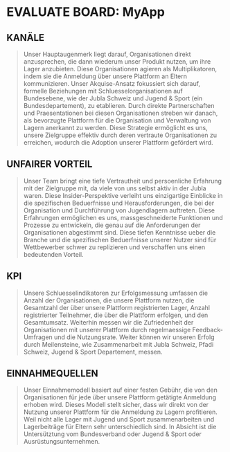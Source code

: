 #  EVALUATE BOARD: MyApp

## KANÄLE
> Unser Hauptaugenmerk liegt darauf, Organisationen direkt anzusprechen, die dann wiederum unser Produkt nutzen, um ihre Lager anzubieten. Diese Organisationen agieren als Multiplikatoren, indem sie die Anmeldung über unsere Plattform an Eltern kommunizieren. Unser Akquise-Ansatz fokussiert sich darauf, formelle Beziehungen mit Schluesselorganisationen auf Bundesebene, wie der Jubla Schweiz und Jugend & Sport (ein Bundesdepartement), zu etablieren. Durch direkte Partnerschaften und Praesentationen bei diesen Organisationen streben wir danach, als bevorzugte Plattform für die Organisation und Verwaltung von Lagern anerkannt zu werden. Diese Strategie ermöglicht es uns, unsere Zielgruppe effektiv durch deren vertraute Organisationen zu erreichen, wodurch die Adoption unserer Plattform gefördert wird.

## UNFAIRER VORTEIL
> Unser Team bringt eine tiefe Vertrautheit und persoenliche Erfahrung mit der Zielgruppe mit, da viele von uns selbst aktiv in der Jubla waren. Diese Insider-Perspektive verleiht uns einzigartige Einblicke in die spezifischen Beduerfnisse und Herausforderungen, die bei der Organisation und Durchführung von Jugendlagern auftreten. Diese Erfahrungen ermöglichen es uns, massgeschneiderte Funktionen und Prozesse zu entwickeln, die genau auf die Anforderungen der Organisationen abgestimmt sind. Diese tiefen Kenntnisse ueber die Branche und die spezifischen Beduerfnisse unserer Nutzer sind für Wettbewerber schwer zu replizieren und verschaffen uns einen bedeutenden Vorteil.

## KPI
> Unsere Schluesselindikatoren zur Erfolgsmessung umfassen die Anzahl der Organisationen, die unsere Plattform nutzen, die Gesamtzahl der über unsere Plattform registrierten Lager, Anzahl registrierter Teilnehmer, die über die Plattform erfolgen, und den Gesamtumsatz. Weiterhin messen wir die Zufriedenheit der Organisationen mit unserer Plattform durch regelmaessige Feedback-Umfragen und die Nutzungsrate. Weiter können wir unseren Erfolg durch Meilensteine, wie Zusammenarbeit mit Jubla Schweiz, Pfadi Schweiz, Jugend & Sport Departement, messen.

## EINNAHMEQUELLEN
> Unser Einnahmemodell basiert auf einer festen Gebühr, die von den Organisationen für jede über unsere Plattform getätigte Anmeldung erhoben wird. Dieses Modell stellt sicher, dass wir direkt von der Nutzung unserer Plattform für die Anmeldung zu Lagern profitieren. Weil nicht alle Lager mit Jugend und Sport zusammenarbeiten und Lagerbeiträge für Eltern sehr unterschiedlich sind. In Absicht ist die Untersütztung vom Bundesverband oder Jugend & Sport oder Ausrüstungsunternehmen.

